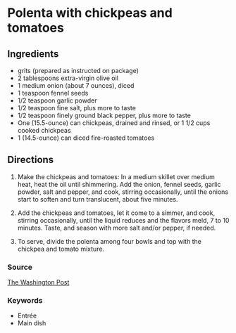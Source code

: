 # Polenta with chickpeas and tomatoes

## Ingredients

- grits (prepared as instructed on package)
- 2 tablespoons extra-virgin olive oil
- 1 medium onion (about 7 ounces), diced
- 1 teaspoon fennel seeds
- 1/2 teaspoon garlic powder
- 1/2 teaspoon fine salt, plus more to taste
- 1/2 teaspoon finely ground black pepper, plus more to taste
- One (15.5-ounce) can chickpeas, drained and rinsed, or 1 1/2 cups cooked chickpeas
- 1 (14.5-ounce) can diced fire-roasted tomatoes

## Directions

1. Make the chickpeas and tomatoes: In a medium skillet over medium heat, heat
   the oil until shimmering. Add the onion, fennel seeds, garlic powder, salt
   and pepper, and cook, stirring occasionally, until the onions start to
   soften and turn translucent, about five minutes.

1. Add the chickpeas and tomatoes, let it come to a simmer, and cook, stirring
   occasionally, until the liquid reduces and the flavors meld, 7 to 10
   minutes. Taste, and season with more salt and/or pepper, if needed.

1. To serve, divide the polenta among four bowls and top with the chickpea and
   tomato mixture.

### Source

[The Washington Post](https://www.washingtonpost.com/food/2022/01/14/polenta-chickpeas-tomatoes-recipe/)

### Keywords

- Entrée
- Main dish
